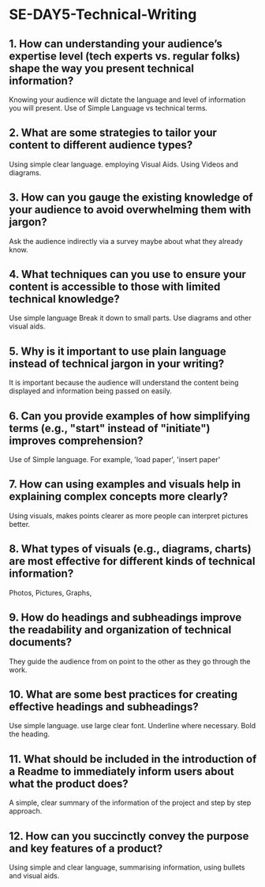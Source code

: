 # SE-DAY5-Technical-Writing
## 1. How can understanding your audience’s expertise level (tech experts vs. regular folks) shape the way you present technical information?
Knowing your audience will dictate the language and level of information you will present. Use of Simple Language vs technical terms.
## 2. What are some strategies to tailor your content to different audience types?
Using simple clear language.
employing Visual Aids.
Using Videos and diagrams.

## 3. How can you gauge the existing knowledge of your audience to avoid overwhelming them with jargon?
Ask the audience indirectly via a survey maybe about what they already know.

## 4. What techniques can you use to ensure your content is accessible to those with limited technical knowledge?
Use simple language
Break it down to small parts.
Use diagrams and other visual aids.

## 5. Why is it important to use plain language instead of technical jargon in your writing?
It is important because the audience will understand the content being displayed and information being passed on easily.

## 6. Can you provide examples of how simplifying terms (e.g., "start" instead of "initiate") improves comprehension?
Use of Simple language. For example, 'load paper', 'insert paper'

## 7. How can using examples and visuals help in explaining complex concepts more clearly?
Using visuals, makes points clearer as more people can interpret pictures better. 

## 8. What types of visuals (e.g., diagrams, charts) are most effective for different kinds of technical information?
Photos, Pictures, Graphs, 

## 9. How do headings and subheadings improve the readability and organization of technical documents?
They guide the audience from on point to the other as they go through the work.

## 10. What are some best practices for creating effective headings and subheadings?
Use simple language.
use large clear font.
Underline where necessary.
Bold the heading.


## 11. What should be included in the introduction of a Readme to immediately inform users about what the product does?
A simple, clear summary of the information of the project and step by step approach.

## 12. How can you succinctly convey the purpose and key features of a product?
Using simple and clear language, summarising information, using bullets and visual aids.
